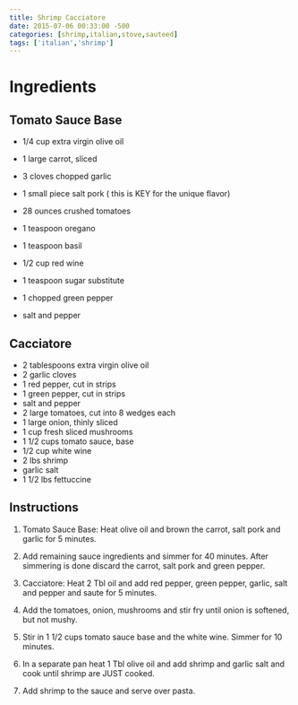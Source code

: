 ```yaml
---
title: Shrimp Cacciatore
date: 2015-07-06 00:33:00 -500
categories: [shrimp,italian,stove,sauteed]
tags: ['italian','shrimp']
---
```


# Ingredients

## Tomato Sauce Base

- 1/4 cup extra virgin olive oil

- 1 large carrot, sliced

- 3 cloves chopped garlic

- 1 small piece salt pork ( this is KEY for the unique flavor)

- 28 ounces crushed tomatoes

- 1 teaspoon oregano

- 1 teaspoon basil

- 1/2 cup red wine

- 1 teaspoon sugar substitute

- 1 chopped green pepper

- salt and pepper


## Cacciatore

- 2 tablespoons extra virgin olive oil
- 2 garlic cloves
- 1 red pepper, cut in strips
- 1 green pepper, cut in strips
- salt and pepper
- 2 large tomatoes, cut into 8 wedges each
- 1 large onion, thinly sliced
- 1 cup fresh sliced mushrooms
- 1 1/2 cups tomato sauce, base
- 1/2 cup white wine
- 2 lbs shrimp
- garlic salt
- 1 1/2 lbs fettuccine


## Instructions 

1. Tomato Sauce Base: Heat olive oil and brown the carrot, salt pork and garlic for 5 minutes.

2. Add remaining sauce ingredients and simmer for 40 minutes. After simmering is done discard the carrot, salt pork and green pepper.

3. Cacciatore: Heat 2 Tbl oil and add red pepper, green pepper, garlic, salt and pepper and saute for 5 minutes.

4. Add the tomatoes, onion, mushrooms and stir fry until onion is softened, but not mushy.

5. Stir in 1 1/2 cups tomato sauce base and the white wine. Simmer for 10 minutes.

6. In a separate pan heat 1 Tbl olive oil and add shrimp and garlic salt and cook until shrimp are JUST cooked.

7. Add shrimp to the sauce and serve over pasta.

